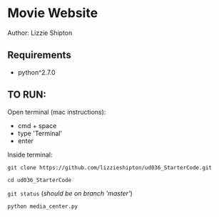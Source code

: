 # Movie Website

Author: Lizzie Shipton

## Requirements
* python^2.7.0


## TO RUN:

Open terminal (mac instructions):
* cmd + space
* type 'Terminal'
* enter

Inside terminal:

`git clone https://github.com/lizzieshipton/ud036_StarterCode.git`

`cd ud036_StarterCode`

`git status`
(_should be on branch 'master'_)

`python media_center.py`

